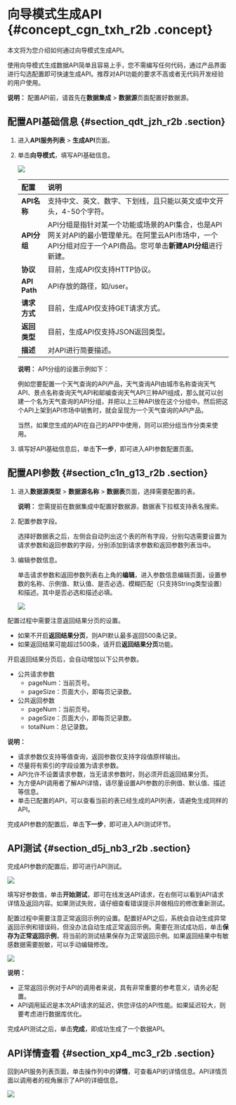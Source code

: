 # 向导模式生成API {#concept_cgn_txh_r2b .concept}

本文将为您介绍如何通过向导模式生成API。

使用向导模式生成数据API简单且容易上手，您不需编写任何代码，通过产品界面进行勾选配置即可快速生成API。推荐对API功能的要求不高或者无代码开发经验的用户使用。

**说明：** 配置API前，请首先在**数据集成** \> **数据源**页面配置好数据源。

## 配置API基础信息 {#section_qdt_jzh_r2b .section}

1.  进入**API服务列表** \> **生成API**页面。
2.  单击**向导模式**，填写API基础信息。

    ![](http://static-aliyun-doc.oss-cn-hangzhou.aliyuncs.com/assets/img/16407/15413799678791_zh-CN.png)

    |配置|说明|
    |:-|:-|
    |**API名称**|支持中文、英文、数字、下划线，且只能以英文或中文开头，4-50个字符。|
    |**API分组**|API分组是指针对某一个功能或场景的API集合，也是API网关对API的最小管理单元。在阿里云API市场中，一个API分组对应于一个API商品。您可单击**新建API分组**进行新建。|
    |**协议**|目前，生成API仅支持HTTP协议。|
    |**API Path**|API存放的路径，如/user。|
    |**请求方式**|目前，生成API仅支持GET请求方式。|
    |**返回类型**|目前，生成API仅支持JSON返回类型。|
    |**描述**|对API进行简要描述。|

    **说明：** API分组的设置示例如下：

    例如您要配置一个天气查询的API产品，天气查询API由城市名称查询天气API、景点名称查询天气API和邮编查询天气API三种API组成，那么就可以创建一个名为天气查询的API分组，并把以上三种API放在这个分组中。然后把这个API上架到API市场中销售时，就会呈现为一个天气查询的API产品。

    当然，如果您生成的API在自己的APP中使用，则可以把分组当作分类来使用。

3.  填写好API基础信息后，单击**下一步**，即可进入API参数配置页面。

## 配置API参数 {#section_c1n_g13_r2b .section}

1.  进入**数据源类型** \> **数据源名称** \> **数据表**页面，选择需要配置的表。

    **说明：** 您需提前在数据集成中配置好数据源，数据表下拉框支持表名搜索。

2.  配置参数字段。

    选择好数据表之后，左侧会自动列出这个表的所有字段，分别勾选需要设置为请求参数和返回参数的字段，分别添加到请求参数和返回参数列表当中。

3.  编辑参数信息。

    单击请求参数和返回参数列表右上角的**编辑**，进入参数信息编辑页面，设置参数的名称、示例值、默认值、是否必选、模糊匹配（只支持String类型设置）和描述。其中是否必选和描述必填。

    ![](http://static-aliyun-doc.oss-cn-hangzhou.aliyuncs.com/assets/img/16407/15413799678794_zh-CN.png)


配置过程中需要注意返回结果分页的设置。

-   如果不开启**返回结果分页**，则API默认最多返回500条记录。
-   如果返回结果可能超过500条，请开启**返回结果分页**功能。

开启返回结果分页后，会自动增加以下公共参数。

-   公共请求参数
    -   pageNum：当前页号。
    -   pageSize：页面大小，即每页记录数。
-   公共返回参数
    -   pageNum：当前页号。
    -   pageSize：页面大小，即每页记录数。
    -   totalNum：总记录数。

**说明：** 

-   请求参数仅支持等值查询，返回参数仅支持字段值原样输出。
-   尽量将有索引的字段设置为请求参数。
-   API允许不设置请求参数，当无请求参数时，则必须开启返回结果分页。
-   为方便API调用者了解API详情，请尽量设置API参数的示例值、默认值、描述等信息。
-   单击已配置的API，可以查看当前的表已经生成的API列表，请避免生成同样的API。

完成API参数的配置后，单击**下一步**，即可进入API测试环节。

## API测试 {#section_d5j_nb3_r2b .section}

完成API参数的配置后，即可进行API测试。

![](http://static-aliyun-doc.oss-cn-hangzhou.aliyuncs.com/assets/img/16407/15413799688797_zh-CN.png)

填写好参数值，单击**开始测试**，即可在线发送API请求，在右侧可以看到API请求详情及返回内容。如果测试失败，请仔细查看错误提示并做相应的修改重新测试。

配置过程中需要注意正常返回示例的设置。配置好API之后，系统会自动生成异常返回示例和错误码，但没办法自动生成正常返回示例。需要在测试成功后，单击**保存为正常返回示例**，将当前的测试结果保存为正常返回示例。如果返回结果中有敏感数据需要脱敏，可以手动编辑修改。

![](http://static-aliyun-doc.oss-cn-hangzhou.aliyuncs.com/assets/img/16407/15413799688799_zh-CN.png)

**说明：** 

-   正常返回示例对于API的调用者来说，具有非常重要的参考意义，请务必配置。
-   API调用延迟是本次API请求的延迟，供您评估的API性能。如果延迟较大，则要考虑进行数据库优化。

完成API测试之后，单击**完成**，即成功生成了一个数据API。

## API详情查看 {#section_xp4_mc3_r2b .section}

回到API服务列表页面，单击操作列中的**详情**，可查看API的详情信息。API详情页面以调用者的视角展示了API的详细信息。

![](http://static-aliyun-doc.oss-cn-hangzhou.aliyuncs.com/assets/img/16407/15413799688800_zh-CN.png)

